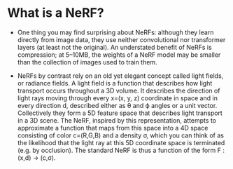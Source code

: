 # What is a NeRF?

- One thing you may find surprising about NeRFs: although they learn directly from image data, they use neither convolutional nor transformer layers (at least not the original). An understated benefit of NeRFs is compression; at 5–10MB, the weights of a NeRF model may be smaller than the collection of images used to train them.

- NeRFs by contrast rely on an old yet elegant concept called light fields, or radiance fields. A light field is a function that describes how light transport occurs throughout a 3D volume. It describes the direction of light rays moving through every x=(x, y, z) coordinate in space and in every direction d, described either as θ and ϕ angles or a unit vector. Collectively they form a 5D feature space that describes light transport in a 3D scene. The NeRF, inspired by this representation, attempts to approximate a function that maps from this space into a 4D space consisting of color c=(R,G,B) and a density σ, which you can think of as the likelihood that the light ray at this 5D coordinate space is terminated (e.g. by occlusion). The standard NeRF is thus a function of the form F : (x,d) -> (c,σ).